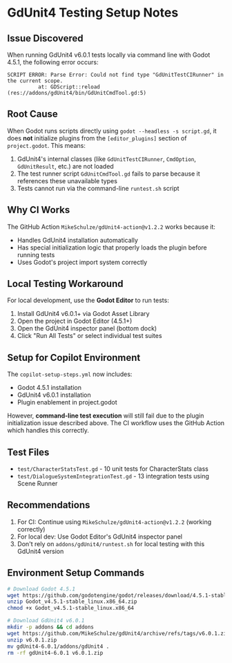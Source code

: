 # GdUnit4 Testing Setup Notes

## Issue Discovered

When running GdUnit4 v6.0.1 tests locally via command line with Godot 4.5.1, the following error occurs:

```
SCRIPT ERROR: Parse Error: Could not find type "GdUnitTestCIRunner" in the current scope.
          at: GDScript::reload (res://addons/gdUnit4/bin/GdUnitCmdTool.gd:5)
```

## Root Cause

When Godot runs scripts directly using `godot --headless -s script.gd`, it does **not** initialize plugins from the `[editor_plugins]` section of `project.godot`. This means:

1. GdUnit4's internal classes (like `GdUnitTestCIRunner`, `CmdOption`, `GdUnitResult`, etc.) are not loaded
2. The test runner script `GdUnitCmdTool.gd` fails to parse because it references these unavailable types
3. Tests cannot run via the command-line `runtest.sh` script

## Why CI Works

The GitHub Action `MikeSchulze/gdUnit4-action@v1.2.2` works because it:
- Handles GdUnit4 installation automatically
- Has special initialization logic that properly loads the plugin before running tests
- Uses Godot's project import system correctly

## Local Testing Workaround

For local development, use the **Godot Editor** to run tests:

1. Install GdUnit4 v6.0.1+ via Godot Asset Library
2. Open the project in Godot Editor (4.5.1+)
3. Open the GdUnit4 inspector panel (bottom dock)
4. Click "Run All Tests" or select individual test suites

## Setup for Copilot Environment

The `copilot-setup-steps.yml` now includes:
- Godot 4.5.1 installation
- GdUnit4 v6.0.1 installation
- Plugin enablement in project.godot

However, **command-line test execution** will still fail due to the plugin initialization issue described above. The CI workflow uses the GitHub Action which handles this correctly.

## Test Files

- `test/CharacterStatsTest.gd` - 10 unit tests for CharacterStats class
- `test/DialogueSystemIntegrationTest.gd` - 13 integration tests using Scene Runner

## Recommendations

1. For CI: Continue using `MikeSchulze/gdUnit4-action@v1.2.2` (working correctly)
2. For local dev: Use Godot Editor's GdUnit4 inspector panel
3. Don't rely on `addons/gdUnit4/runtest.sh` for local testing with this GdUnit4 version

## Environment Setup Commands

```bash
# Download Godot 4.5.1
wget https://github.com/godotengine/godot/releases/download/4.5.1-stable/Godot_v4.5.1-stable_linux.x86_64.zip
unzip Godot_v4.5.1-stable_linux.x86_64.zip
chmod +x Godot_v4.5.1-stable_linux.x86_64

# Download GdUnit4 v6.0.1
mkdir -p addons && cd addons
wget https://github.com/MikeSchulze/gdUnit4/archive/refs/tags/v6.0.1.zip
unzip v6.0.1.zip
mv gdUnit4-6.0.1/addons/gdUnit4 .
rm -rf gdUnit4-6.0.1 v6.0.1.zip
```
